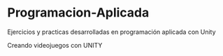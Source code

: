 # Programacion-Aplicada
Ejercicios y practicas desarrolladas en programación aplicada con Unity

Creando videojuegos con UNITY
